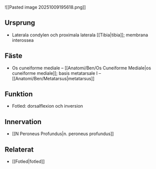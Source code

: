 ![[Pasted image 20251009195618.png]]
## Ursprung
- Laterala condylen och proximala laterala [[Tibia|tibia]]; membrana interossea

## Fäste
- Os cuneiforme mediale – [[Anatomi/Ben/Os Cuneiforme Mediale|os cuneiforme mediale]]; basis metatarsale I – [[Anatomi/Ben/Metatarsus|metatarsus]]

## Funktion
- Fotled: dorsalflexion och inversion

## Innervation
- [[N Peroneus Profundus|n. peroneus profundus]]

## Relaterat
- [[Fotled|fotled]]
